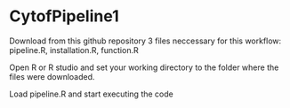 # CytofPipeline1

Download from this github repository 3 files neccessary for this workflow: 
pipeline.R, 
installation.R, 
function.R 

Open R or R studio and set your working directory to the folder where the files were downloaded.

Load pipeline.R and start executing the code 
